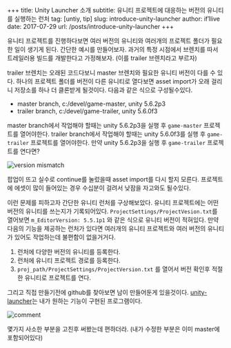 +++
title: Unity Launcher 소개
subtitle: 유니티 프로젝트에 대응하는 버전의 유니티를 실행하는 런처
tag: [untiy, tip]
slug: introduce-unity-launcher
author: if1live
date: 2017-07-29
url: /posts/introduce-unity-launcher
+++

유니티 프로젝트를 진행하다보면 여러 버전의 유니티와 여러개의 프로젝트 폴더가 필요한 일이 생기게 된다. 간단한 예시를 만들어보자. 과거의 특정 시점에서 브렌치를 따서 트레일러용 빌드를 개발한다고 가정해보자. (이를 trailer 브렌치라고 부르자)

trailer 브렌치는 오래된 코드다보니 master 브렌치와 필요한 유니티 버전이 다를 수 있다.
하나의 프로젝트 폴더를 버전이 다른 유니티로 열다보면 asset import가 오래 걸리니 저장소를 하나 더 클론받게 될것이다. 다음과 같은 식으로 구성될수있다.

* master branch, c:/devel/game-master, unity 5.6.2p3
* trailer branch, c:/devel/game-trailer, unity 5.6.0f3

master branch에서 작업해야 할때는 unity 5.6.2p3을 실행 후 `game-master` 프로젝트를 열어야한다. 
trailer branch에서 작업해야 할때는 unity 5.6.0f3를 실행 후 `game-trailer` 프로젝트를 열어야한다.
만약 unity 5.6.2p3을 실행 후 `game-trailer` 프로젝트를 연다면?

![version mismatch]({attach}introduce-unity-launcher/version-mismatch.png)

팝업이 뜨고 실수로 continue를 눌렀을때 asset import를 다시 할지 모른다.
프로젝트에 에셋이 많이 들어있는 경우 수십분이 걸려서 낮잠을 자고와도 될수있다.

이런 문제를 피하고자 간단한 유니티 런처를 구상해보았다.
유니티 프로젝트에는 어떤 버전의 유니티를 쓰는지가 기록되어있다.
`ProjectSettings/ProjectVesion.txt`를 열어보면 `m_EditorVersion: 5.5.1p1` 와 같은 식으로 유니티 버전이 적혀있다.
만약 다음의 기능을 제공하는 런처가 있다면 여러개의 유니티 프로젝트와 여러 버전의 유니티가 있어도 작업하는데 불편함이 없을거거다.

1. 런처에 다양한 버전의 유니티를 등록한다.
2. 런처에 유니티 프로젝트 경로를 등록한다.
3. `proj_path/ProjectSettings/ProjectVersion.txt` 를 열어서 버전 확인후 적절한 유니티로 프로젝트를 연다.


그리고 직접 만들기전에 github를 찾아보면 남이 만들어둔게 있을것이다.
[unity-launcher][repo]는 내가 원하는 기능이 구현된 프로그램이다.

![comment]({attach}introduce-unity-launcher/screenshot.png)

몇가지 사소한 부분을 고친후 써봤는데 편하더라.
(내가 수정한 부분은 이미 master에 포함되어있다)

[repo]: https://github.com/hagish/unity-launcher
